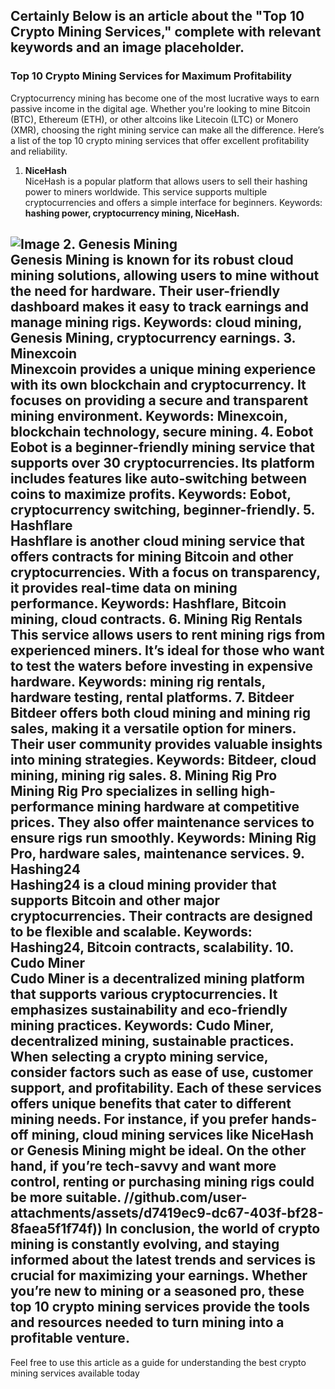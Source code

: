 Certainly Below is an article about the "Top 10 Crypto Mining Services," complete with relevant keywords and an image placeholder.
---
### Top 10 Crypto Mining Services for Maximum Profitability
Cryptocurrency mining has become one of the most lucrative ways to earn passive income in the digital age. Whether you're looking to mine Bitcoin (BTC), Ethereum (ETH), or other altcoins like Litecoin (LTC) or Monero (XMR), choosing the right mining service can make all the difference. Here’s a list of the top 10 crypto mining services that offer excellent profitability and reliability.
1. **NiceHash**  
   NiceHash is a popular platform that allows users to sell their hashing power to miners worldwide. This service supports multiple cryptocurrencies and offers a simple interface for beginners. Keywords: **hashing power, cryptocurrency mining, NiceHash.**

![Image](https://github.com/user-attachments/assets/d7419ec9-dc67-403f-bf28-8faea5f1f74f)
2. **Genesis Mining**  
   Genesis Mining is known for its robust cloud mining solutions, allowing users to mine without the need for hardware. Their user-friendly dashboard makes it easy to track earnings and manage mining rigs. Keywords: **cloud mining, Genesis Mining, cryptocurrency earnings.**
3. **Minexcoin**  
   Minexcoin provides a unique mining experience with its own blockchain and cryptocurrency. It focuses on providing a secure and transparent mining environment. Keywords: **Minexcoin, blockchain technology, secure mining.**
4. **Eobot**  
   Eobot is a beginner-friendly mining service that supports over 30 cryptocurrencies. Its platform includes features like auto-switching between coins to maximize profits. Keywords: **Eobot, cryptocurrency switching, beginner-friendly.**
5. **Hashflare**  
   Hashflare is another cloud mining service that offers contracts for mining Bitcoin and other cryptocurrencies. With a focus on transparency, it provides real-time data on mining performance. Keywords: **Hashflare, Bitcoin mining, cloud contracts.**
6. **Mining Rig Rentals**  
   This service allows users to rent mining rigs from experienced miners. It’s ideal for those who want to test the waters before investing in expensive hardware. Keywords: **mining rig rentals, hardware testing, rental platforms.**
7. **Bitdeer**  
   Bitdeer offers both cloud mining and mining rig sales, making it a versatile option for miners. Their user community provides valuable insights into mining strategies. Keywords: **Bitdeer, cloud mining, mining rig sales.**
8. **Mining Rig Pro**  
   Mining Rig Pro specializes in selling high-performance mining hardware at competitive prices. They also offer maintenance services to ensure rigs run smoothly. Keywords: **Mining Rig Pro, hardware sales, maintenance services.**
9. **Hashing24**  
   Hashing24 is a cloud mining provider that supports Bitcoin and other major cryptocurrencies. Their contracts are designed to be flexible and scalable. Keywords: **Hashing24, Bitcoin contracts, scalability.**
10. **Cudo Miner**  
    Cudo Miner is a decentralized mining platform that supports various cryptocurrencies. It emphasizes sustainability and eco-friendly mining practices. Keywords: **Cudo Miner, decentralized mining, sustainable practices.**
When selecting a crypto mining service, consider factors such as ease of use, customer support, and profitability. Each of these services offers unique benefits that cater to different mining needs. For instance, if you prefer hands-off mining, cloud mining services like NiceHash or Genesis Mining might be ideal. On the other hand, if you’re tech-savvy and want more control, renting or purchasing mining rigs could be more suitable.
 //github.com/user-attachments/assets/d7419ec9-dc67-403f-bf28-8faea5f1f74f))
In conclusion, the world of crypto mining is constantly evolving, and staying informed about the latest trends and services is crucial for maximizing your earnings. Whether you’re new to mining or a seasoned pro, these top 10 crypto mining services provide the tools and resources needed to turn mining into a profitable venture.
--- 
Feel free to use this article as a guide for understanding the best crypto mining services available today
